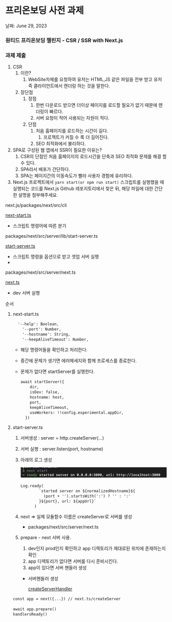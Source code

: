 # 프리온보딩 사전 과제

날짜: June 29, 2023

### 원티드 프리온보딩 챌린지 - CSR / SSR with Next.js

### 과제 제출
1. CSR
    1. 이란? 
        1. WebSite자체를 요청하여 유저는 HTML,JS 같은 파일을 전부 받고 유저 즉 클라이언트에서 렌더링 하는 것을 말한다.
    2. 장단점
        1. 장점
            1. 한번 다운로드 받으면 더이상 페이지를 로드할 필요가 없기 때문에 렌더링이 빠르다.
            2. 서버 요청이 적어 사용되는 자원이 적다.
        2. 단점
            1. 처음 홈페이지를 로드하는 시간이 길다.
                1. 프로젝트가 커질 수 록 더 길어진다.
            2. SEO 최적화에서 불리하다.
2. SPA로 구성된 웹 앱에서 SSR이 필요한 이유는?
    1. CSR의 단점인 처음 홈페이지의 로드시간을 단축과 SEO 최적화 문제를 해결 할 수 있다.
    2. SPA라서 배포가 간단하다.
    3. SPA는 페이지간의 이동속도가 빨라 사용자 경험에 유리하다.
3. Next.js 프로젝트에서 `yarn start(or npm run start)` 스크립트를 실행했을 때 실행되는 코드를 Next.js Github 레포지토리에서 찾은 뒤, 해당 파일에 대한 간단한 설명을 첨부해주세요.

next.js/packages/next/src/cli

[next-start.ts](next-start.md)

- 스크립트 명령어에 따른 분기

packages/next/src/server/lib/start-server.ts

[start-server.ts](start-server.md)

- 스크립트 명령을 옵션으로 받고 셋업 서버 실행
- 

packages/next/src/server/next.ts

[next.ts](next.md)

- dev 서버 실행

순서

1. next-start.ts
    
    ```tsx
      '--help': Boolean,
        '--port': Number,
        '--hostname': String,
        '--keepAliveTimeout': Number,
    ```
    
    - 해당 명령어들을 확인하고 처리한다.
    - 중간에 문제가 생기면 에러메세지와 함께 프로세스를 종료한다.
    - 문제가 없다면 startServer를 실행한다.
        
        ```tsx
        await startServer({
            dir,
            isDev: false,
            hostname: host,
            port,
            keepAliveTimeout,
            useWorkers: !!config.experimental.appDir,
          })
        ```
        
2. start-server.ts
    1. 서버생성 : server = http.createServer(…)
    2. 서버 실행 : server.listen(port, hostname) 
    3. 아래의 로그 생성
        
        ![nextstart](nextstart.png)
        
        ```tsx
        Log.ready(
                `started server on ${normalizedHostname}${
                  (port + '').startsWith(':') ? '' : ':'
                }${port}, url: ${appUrl}`
              )
        ```
        
    4. next ⇒ 실제 모듈함수 이름은 createServer로 서버를 생성
        - packages/next/src/server/next.ts
    5. prepare - next 서버 사용.
        1. dev인지 prod인지 확인하고 app 디렉토리가 제대로된 위치에 존재하는지 확인
        2. app 디렉토리가 없다면 서버를 다시 준비시킨다.
        3. app이 있다면 서버 핸들러 생성
        - 서버핸들러 생성
            
            [createServerHandler ](createServerHandler.md)
            
    
    ```tsx
    const app = next({...}) // next.ts/createServer
    
    await app.prepare()
    handlersReady()
    ```
